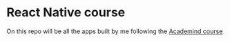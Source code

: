 # React Native course
On this repo will be all the apps built by me following the [Academind course](https://www.udemy.com/course/react-native-the-practical-guide/)